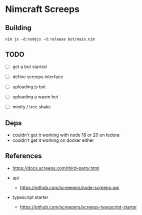 # Nimcraft Screeps

## Building

`nim js -d:nodejs -d:release bot/main.nim`

## TODO

- [ ] get a bot started
- [ ] define screeps interface
- [ ] uploading js bot
- [ ] uploading a wasm bot

- [ ] minify / tree shake

## Deps

- couldn't get it working with node 18 or 20 on fedora
- couldn't get it working on docker either

## References

- https://docs.screeps.com/third-party.html

- api

  - https://github.com/screepers/node-screeps-api

- typescript starter
  - https://github.com/screepers/screeps-typescript-starter
